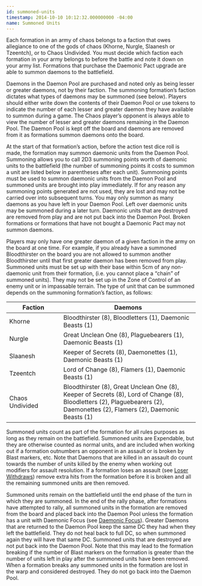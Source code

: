 ```yaml
---
id: summoned-units
timestamp: 2014-10-10 10:12:32.000000000 -04:00
name: Summoned Units
---
```

<p>Each formation in an army of chaos belongs to a faction that owes allegiance to one of the gods of chaos (Khorne, Nurgle, Slaanesh or Tzeentch), or to Chaos Undivided. You must decide which faction each formation in your army belongs to before the battle and note it down on your army list. Formations that purchase the Daemonic Pact upgrade are able to summon daemons to the battlefield.</p>

<p>Daemons in the Daemon Pool are purchased and noted only as being lesser or greater daemons, not by their faction. The summoning formation&rsquo;s faction dictates what types of daemons may be summoned (see below). Players should either write down the contents of their Daemon Pool or use tokens to indicate the number of each lesser and greater daemon they have available to summon during a game. The Chaos player&rsquo;s opponent is always able to view the number of lesser and greater daemons remaining in the Daemon Pool. The Daemon Pool is kept off the board and daemons are removed from it as formations summon daemons onto the board.</p>

<p>At the start of that formation&rsquo;s action, before the action test dice roll is made, the formation may summon daemonic units from the Daemon Pool. Summoning allows you to call 2D3 summoning points worth of daemonic units to the battlefield (the number of summoning points it costs to summon a unit are listed below in parentheses after each unit). Summoning points must be used to summon daemonic units from the Daemon Pool and summoned units are brought into play immediately. If for any reason any summoning points generated are not used, they are lost and may not be carried over into subsequent turns. You may only summon as many daemons as you have left in your Daemon Pool. Left over daemonic units may be summoned during a later turn. Daemonic units that are destroyed are removed from play and are not put back into the Daemon Pool. Broken formations or formations that have not bought a Daemonic Pact may not summon daemons.</p>

<p>Players may only have one greater daemon of a given faction in the army on the board at one time. For example, if you already have a summoned Bloodthirster on the board you are not allowed to summon another Bloodthirster until that first greater daemon has been removed from play. Summoned units must be set up with their base within 5cm of any non-daemonic unit from their formation, (i.e. you cannot place a <q>chain</q> of summoned units). They may not be set up in the Zone of Control of an enemy unit or in impassable terrain. The type of unit that can be summoned depends on the summoning formation&rsquo;s faction, as follows:</p>

<table class="no_border">
	<thead>
		<tr>
			<th style="width:8em">Faction</th>
			<th>Daemons</th>
		</tr>
	</thead>
	<tbody>
		<tr>
			<td>Khorne</td>
			<td>Bloodthirster (8), Bloodletters (1), Daemonic Beasts (1)</td>
		</tr>
		<tr>
			<td>Nurgle</td>
			<td>Great Unclean One (8), Plaguebearers (1), Daemonic Beasts (1)</td>
		</tr>
		<tr>
			<td>Slaanesh</td>
			<td>Keeper of Secrets (8), Daemonettes (1), Daemonic Beasts (1)</td>
		</tr>
		<tr>
			<td>Tzeentch</td>
			<td>Lord of Change (8), Flamers (1), Daemonic Beasts (1)</td>
		</tr>
		<tr>
			<td>Chaos Undivided</td>
			<td>Bloodthirster (8), Great Unclean One (8), Keeper of Secrets (8), Lord of Change (8), Bloodletters (2), Plaguebearers (2), Daemonettes (2), Flamers (2), Daemonic Beasts (1)</td>
		</tr>
	</tbody>
</table>

<p>Summoned units count as part of the formation for all rules purposes as long as they remain on the battlefield. Summoned units are Expendable, but they are otherwise counted as normal units, and are included when working out if a formation outnumbers an opponent in an assault or is broken by Blast markers, etc. Note that Daemons that are killed in an assault do count towards the number of units killed by the enemy when working out modifiers for assault resolution. If a formation loses an assault (see <a href="../tournament-pack/#loser_withdraws">Loser Withdraws</a>) remove extra hits from the formation before it is broken and all the remaining summoned units are then removed.</p>

<p>Summoned units remain on the battlefield until the end phase of the turn in which they are summoned. In the end of the rally phase, after formations have attempted to rally, all summoned units in the formation are removed from the board and placed back into the Daemon Pool unless the formation has a unit with Daemonic Focus (see <a href="#daemonic_focus">Daemonic Focus</a>). Greater Daemons that are returned to the Daemon Pool keep the same DC they had when they left the battlefield. They do not heal back to full DC, so when summoned again they will have that same DC. Summoned units that are destroyed are not put back into the Daemon Pool. Note that this may lead to the formation breaking if the number of Blast markers on the formation is greater than the number of units left in play after the summoned units have been removed. When a formation breaks any summoned units in the formation are lost in the warp and considered destroyed. They do not go back into the Daemon Pool.</p>